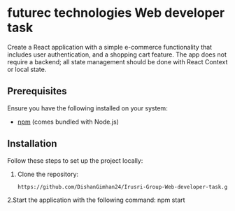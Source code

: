 # futurec technologies Web developer task
 Create a React application with a simple e-commerce functionality that includes user  authentication, and a shopping cart feature. The app does not require a backend; all state  management should be done with React Context or local state.


## Prerequisites

Ensure you have the following installed on your system:

- [npm](https://www.npmjs.com/) (comes bundled with Node.js)

## Installation

Follow these steps to set up the project locally:

1. Clone the repository:
   ```bash
   https://github.com/DishanGimhan24/Irusri-Group-Web-developer-task.git
   
2.Start the application with the following command:
npm start


